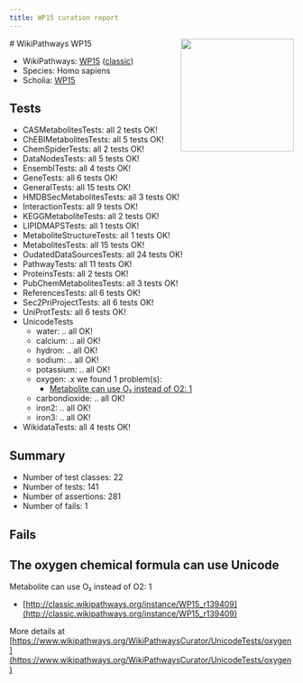 ```yaml
---
title: WP15 curation report
---
```


<img style="float: right; width: 200px" src="https://upload.wikimedia.org/wikipedia/commons/thumb/8/83/Wplogo_with_text_500.png/640px-Wplogo_with_text_500.png" />
# WikiPathways WP15

* WikiPathways: [WP15](https://wikipathways.org/pathways/WP15) ([classic](https://classic.wikipathways.org/instance/WP15))
* Species: Homo sapiens
* Scholia: [WP15](https://scholia.toolforge.org/wikipathways/WP15)
## Tests
* CASMetabolitesTests: all 2 tests OK!
* ChEBIMetabolitesTests: all 5 tests OK!
* ChemSpiderTests: all 2 tests OK!
* DataNodesTests: all 5 tests OK!
* EnsemblTests: all 4 tests OK!
* GeneTests: all 6 tests OK!
* GeneralTests: all 15 tests OK!
* HMDBSecMetabolitesTests: all 3 tests OK!
* InteractionTests: all 9 tests OK!
* KEGGMetaboliteTests: all 2 tests OK!
* LIPIDMAPSTests: all 1 tests OK!
* MetaboliteStructureTests: all 1 tests OK!
* MetabolitesTests: all 15 tests OK!
* OudatedDataSourcesTests: all 24 tests OK!
* PathwayTests: all 11 tests OK!
* ProteinsTests: all 2 tests OK!
* PubChemMetabolitesTests: all 3 tests OK!
* ReferencesTests: all 6 tests OK!
* Sec2PriProjectTests: all 6 tests OK!
* UniProtTests: all 6 tests OK!
* UnicodeTests
    * water: .. all OK!
    * calcium: .. all OK!
    * hydron: .. all OK!
    * sodium: .. all OK!
    * potassium: .. all OK!
    * oxygen: .x we found 1 problem(s):
        * [Metabolite can use O₂ instead of O2: 1](#a55ec885)
    * carbondioxide: .. all OK!
    * iron2: .. all OK!
    * iron3: .. all OK!
* WikidataTests: all 4 tests OK!


## Summary

* Number of test classes: 22
* Number of tests: 141
* Number of assertions: 281
* Number of fails: 1

## Fails

<a name="a55ec885" />

## The oxygen chemical formula can use Unicode

Metabolite can use O₂ instead of O2: 1

* [http://classic.wikipathways.org/instance/WP15_r139409](http://classic.wikipathways.org/instance/WP15_r139409)


More details at [https://www.wikipathways.org/WikiPathwaysCurator/UnicodeTests/oxygen](https://www.wikipathways.org/WikiPathwaysCurator/UnicodeTests/oxygen)

